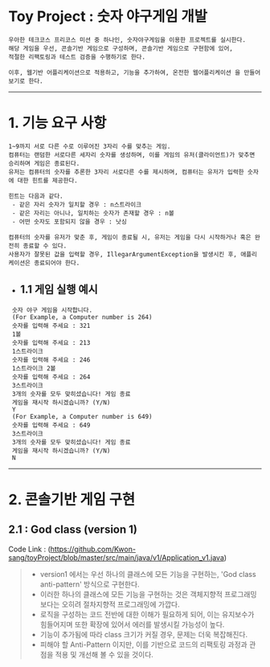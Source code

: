 # Toy Project : 숫자 야구게임 개발 
    우아한 테크코스 프리코스 미션 중 하나인, 숫자야구게임을 이용한 프로젝트를 실시한다.
    해당 게임을 우선, 콘솔기반 게임으로 구성하며, 콘솔기반 게임으로 구현함에 있어,
    적절한 리팩토링과 테스트 검증을 수행하기로 한다.
    
    이후, 웹기반 어플리케이션으로 적용하고, 기능을 추가하여, 온전한 웹어플리케이션 을 만들어보기로 한다.


---


# 1. 기능 요구 사항
    1~9까지 서로 다른 수로 이루어진 3자리 수를 맞추는 게임.
    컴퓨터는 랜덤한 서로다른 세자리 숫자를 생성하며, 이를 게임의 유저(클라이언트)가 맞추면 승리하며 게임은 종료된다.
    유저는 컴퓨터의 숫자를 추론한 3자리 서로다른 수를 제시하며, 컴퓨터는 유저가 입력한 숫자에 대한 힌트를 제공한다.
    
    힌트는 다음과 같다.
     - 같은 자리 숫자가 일치할 경우 : n스트라이크
     - 같은 자리는 아니나, 일치하는 숫자가 존재할 경우 : n볼
     - 어떤 숫자도 포함되지 않을 경우 : 낫싱
    
    컴퓨터의 숫자를 유저가 맞춘 후, 게임이 종료될 시, 유저는 게임을 다시 시작하거나 혹은 완전히 종료할 수 있다.
    사용자가 잘못된 값을 입력할 경우, IllegarArgumentException을 발생시킨 후, 애플리케이션은 종료되어야 한다.

 - ## 1.1 게임 실행 예시
```
 숫자 야구 게임을 시작합니다.
 (For Example, a Computer number is 264)
 숫자를 입력해 주세요 : 321
 1볼
 숫자를 입력해 주세요 : 213
 1스트라이크
 숫자를 입력해 주세요 : 246
 1스트라이크 2볼
 숫자를 입력해 주세요 : 264
 3스트라이크
 3개의 숫자를 모두 맞히셨습니다! 게임 종료
 게임을 재시작 하시겠습니까? (Y/N)
 Y
 (For Example, a Computer number is 649)
 숫자를 입력해 주세요 : 649
 3스트라이크
 3개의 숫자를 모두 맞히셨습니다! 게임 종료
 게임을 재시작 하시겠습니까? (Y/N)
 N
```
---

# 2. 콘솔기반 게임 구현
## 2.1 : God class (version 1) 
Code Link : (https://github.com/Kwon-sang/toyProject/blob/master/src/main/java/v1/Application_v1.java)
> - version1 에서는 우선 하나의 클래스에 모든 기능을 구현하는, 'God class anti-pattern' 방식으로 구현한다.<br/>
> - 이러한 하나의 클래스에 모든 기능을 구현하는 것은 객체지향적 프로그래밍 보다는 오히려 절차지향적 프로그래밍에 가깝다.<br/>
> - 로직을 구성하는 코드 전반에 대한 이해가 필요하게 되어, 이는 유지보수가 힘들어지며 또한 확장에 있어서 에러를 발생시킬 가능성이 높다.<br/>
> - 기능이 추가됨에 따라 class 크기가 커질 경우, 문제는 더욱 복잡해진다.
> - 피해야 할 Anti-Pattern 이지만, 이를 기반으로 코드의 리팩토링 과정과 관점을 적용 및 개선해 볼 수 있을 것이다. 